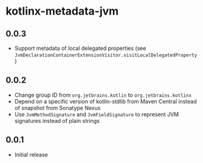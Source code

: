 # kotlinx-metadata-jvm

## 0.0.3

- Support metadata of local delegated properties (see `JvmDeclarationContainerExtensionVisitor.visitLocalDelegatedProperty`)

## 0.0.2

- Change group ID from `org.jetbrains.kotlin` to `org.jetbrains.kotlinx`
- Depend on a specific version of kotlin-stdlib from Maven Central instead of snapshot from Sonatype Nexus
- Use `JvmMethodSignature` and `JvmFieldSignature` to represent JVM signatures instead of plain strings

## 0.0.1

- Initial release
